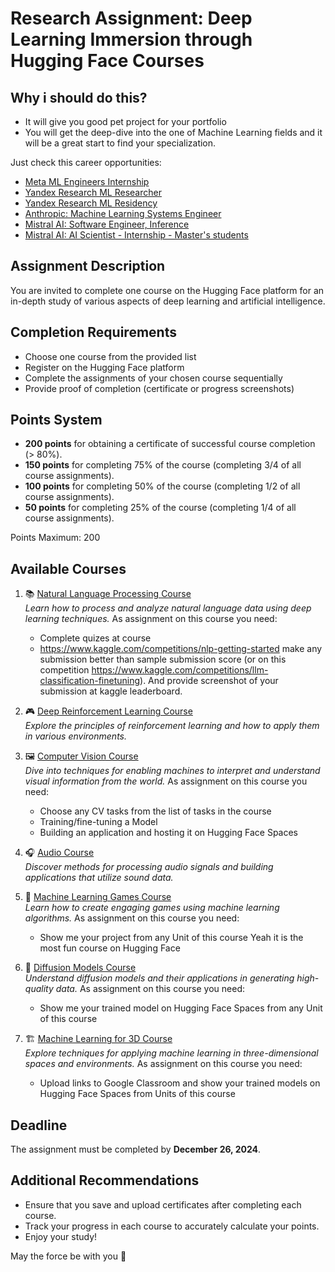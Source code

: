 # Research Assignment: Deep Learning Immersion through Hugging Face Courses

## Why i should do this?
- It will give you good pet project for your portfolio
- You will get the deep-dive into the one of Machine Learning fields and it will be a great start to find your specialization.

Just check this career opportunities:
- [Meta ML Engineers Internship](https://www.metacareers.com/jobs?roles[0]=Internship)
- [Yandex Research ML Researcher](https://yandex.com/jobs/vacancies/researcher-machine-learning-1528)
- [Yandex Research ML Residency](https://yandex.com/jobs/vacancies/yandex-research-ml-residency-1740)
- [Anthropic: Machine Learning Systems Engineer](https://boards.greenhouse.io/anthropic/jobs/4180125008)  
- [Mistral AI: Software Engineer, Inference](https://jobs.lever.co/mistral/162f82e4-2503-4c8b-a05e-64f70ae9d7e1)
- [Mistral AI: AI Scientist - Internship - Master's students](https://jobs.lever.co/mistral/292397f0-4ac7-4309-a0e8-63c97761a2cb)



## Assignment Description

You are invited to complete one course on the Hugging Face platform for an in-depth study of various aspects of deep learning and artificial intelligence.

## Completion Requirements

- Choose one course from the provided list
- Register on the Hugging Face platform
- Complete the assignments of your chosen course sequentially
- Provide proof of completion (certificate or progress screenshots)

## Points System

- **200 points** for obtaining a certificate of successful course completion (> 80%).
- **150 points** for completing 75% of the course (completing 3/4 of all course assignments).
- **100 points** for completing 50% of the course (completing 1/2 of all course assignments).
- **50 points** for completing 25% of the course (completing 1/4 of all course assignments).

Points Maximum: 200

## Available Courses

1. 📚 [Natural Language Processing Course](https://huggingface.co/learn/nlp-course/)  
   *Learn how to process and analyze natural language data using deep learning techniques.*
   As assignment on this course you need:
   - Complete quizes at course
   - https://www.kaggle.com/competitions/nlp-getting-started make any submission better than sample submission score (or on this competition https://www.kaggle.com/competitions/llm-classification-finetuning). And provide screenshot of your submission at kaggle leaderboard.
 
   
2. 🎮 [Deep Reinforcement Learning Course](https://huggingface.co/learn/deep-rl-course/unit0/introduction)  
   *Explore the principles of reinforcement learning and how to apply them in various environments.*

3. 🖼️ [Computer Vision Course](https://huggingface.co/learn/computer-vision-course/unit0/welcome/welcome)  
   *Dive into techniques for enabling machines to interpret and understand visual information from the world.*
   As assignment on this course you need:
   - Choose any CV tasks from the list of tasks in the course
   - Training/fine-tuning a Model
   - Building an application and hosting it on Hugging Face Spaces

4. 🎧 [Audio Course](https://huggingface.co/learn/audio-course/chapter0/introduction)  
   *Discover methods for processing audio signals and building applications that utilize sound data.*

5. 🎲 [Machine Learning Games Course](https://huggingface.co/learn/ml-games-course/unit0/introduction)  
   *Learn how to create engaging games using machine learning algorithms.*
   As assignment on this course you need:
   - Show me your project from any Unit of this course
   Yeah it is the most fun course on Hugging Face

6. 🌌 [Diffusion Models Course](https://huggingface.co/learn/diffusion-course/unit0/1)  
   *Understand diffusion models and their applications in generating high-quality data.*
   As assignment on this course you need:
   - Show me your trained model on Hugging Face Spaces from any Unit of this course

7. 🏗️ [Machine Learning for 3D Course](https://huggingface.co/learn/ml-for-3d-course/unit0/introduction)  
   *Explore techniques for applying machine learning in three-dimensional spaces and environments.*
   As assignment on this course you need:
   - Upload links to Google Classroom and show your trained models on Hugging Face Spaces from Units of this course

## Deadline

The assignment must be completed by **December 26, 2024**.

## Additional Recommendations

- Ensure that you save and upload certificates after completing each course.
- Track your progress in each course to accurately calculate your points.
- Enjoy your study! 

May the force be with you 🚀